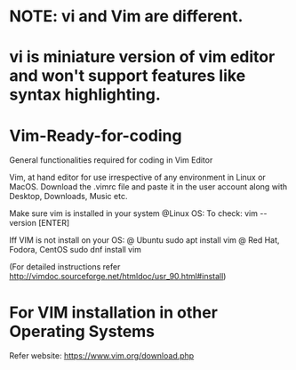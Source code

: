 # NOTE:  vi  and Vim are different.
#        vi is miniature version of vim editor and won't support features like syntax highlighting.

# Vim-Ready-for-coding
General functionalities required for coding in Vim Editor

Vim, at hand editor for use irrespective of any environment in Linux or MacOS.
Download the .vimrc file and paste it in the user account along with Desktop, Downloads, Music etc.

Make sure vim is installed in your system 
@Linux OS:
To check: vim --version [ENTER]

Iff VIM is not install on your OS: 
@ Ubuntu
  sudo apt install vim
@ Red Hat, Fodora, CentOS
  sudo dnf install vim

(For detailed instructions refer http://vimdoc.sourceforge.net/htmldoc/usr_90.html#install)

# For VIM installation in other Operating Systems
  Refer website: https://www.vim.org/download.php
  
